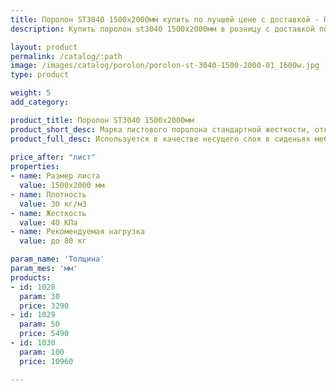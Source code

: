 ```yaml
---
title: Поролон ST3040 1500х2000мм купить по лучшей цене с доставкой - Поролоныч
description: Купить поролон st3040 1500х2000мм в розницу с доставкой по Москве в интернет-магазине Поролоныча.

layout: product
permalink: /catalog/:path
image: /images/catalog/porolon/porolon-st-3040-1500-2000-01_1600w.jpg
type: product

weight: 5
add_category: 

product_title: Поролон ST3040 1500х2000мм
product_short_desc: Марка листового поролона стандартной жесткости, отличается превосходной эластичностью и восстанавливаемостью.
product_full_desc: Используется в качестве несущего слоя в сиденьях мебели и матрасах. Формообразующий элемент для матрасов и всех частей диванов. Поролон ST3040 отличается превосходной эластичностью и восстанавливаемостью.
        
price_after: "лист"
properties:
- name: Размер листа
  value: 1500х2000 мм
- name: Плотность
  value: 30 кг/м3
- name: Жесткость
  value: 40 КПа
- name: Рекомендуемая нагрузка
  value: до 80 кг

param_name: 'Толщина'
param_mes: 'мм'
products:
- id: 1028
  param: 30
  price: 3290
- id: 1029
  param: 50
  price: 5490
- id: 1030
  param: 100
  price: 10960

---
```

